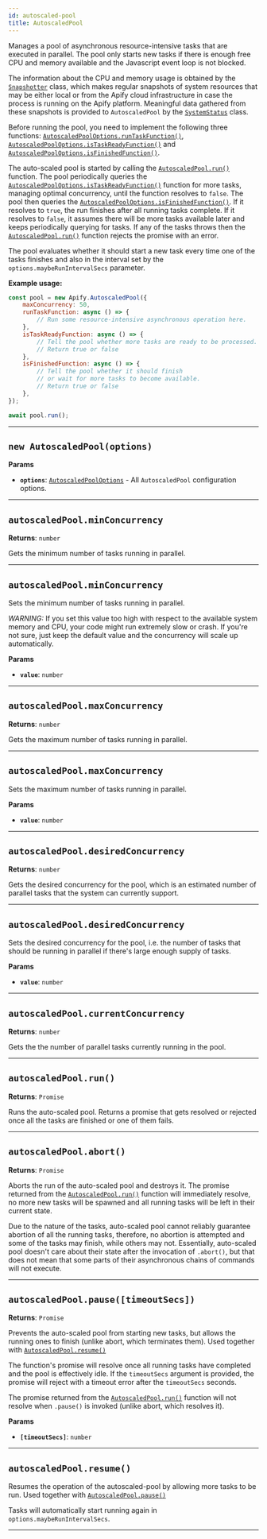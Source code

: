 ```yaml
---
id: autoscaled-pool
title: AutoscaledPool
---
```


<a name="autoscaledpool"></a>

Manages a pool of asynchronous resource-intensive tasks that are executed in parallel. The pool only starts new tasks if there is enough free CPU and
memory available and the Javascript event loop is not blocked.

The information about the CPU and memory usage is obtained by the [`Snapshotter`](/docs/api/snapshotter) class, which makes regular snapshots of
system resources that may be either local or from the Apify cloud infrastructure in case the process is running on the Apify platform. Meaningful data
gathered from these snapshots is provided to `AutoscaledPool` by the [`SystemStatus`](/docs/api/system-status) class.

Before running the pool, you need to implement the following three functions:
[`AutoscaledPoolOptions.runTaskFunction()`](/docs/typedefs/autoscaled-pool-options#runtaskfunction),
[`AutoscaledPoolOptions.isTaskReadyFunction()`](/docs/typedefs/autoscaled-pool-options#istaskreadyfunction) and
[`AutoscaledPoolOptions.isFinishedFunction()`](/docs/typedefs/autoscaled-pool-options#isfinishedfunction).

The auto-scaled pool is started by calling the [`AutoscaledPool.run()`](/docs/api/autoscaled-pool#run) function. The pool periodically queries the
[`AutoscaledPoolOptions.isTaskReadyFunction()`](/docs/typedefs/autoscaled-pool-options#istaskreadyfunction) function for more tasks, managing optimal
concurrency, until the function resolves to `false`. The pool then queries the
[`AutoscaledPoolOptions.isFinishedFunction()`](/docs/typedefs/autoscaled-pool-options#isfinishedfunction). If it resolves to `true`, the run finishes
after all running tasks complete. If it resolves to `false`, it assumes there will be more tasks available later and keeps periodically querying for
tasks. If any of the tasks throws then the [`AutoscaledPool.run()`](/docs/api/autoscaled-pool#run) function rejects the promise with an error.

The pool evaluates whether it should start a new task every time one of the tasks finishes and also in the interval set by the
`options.maybeRunIntervalSecs` parameter.

**Example usage:**

```javascript
const pool = new Apify.AutoscaledPool({
    maxConcurrency: 50,
    runTaskFunction: async () => {
        // Run some resource-intensive asynchronous operation here.
    },
    isTaskReadyFunction: async () => {
        // Tell the pool whether more tasks are ready to be processed.
        // Return true or false
    },
    isFinishedFunction: async () => {
        // Tell the pool whether it should finish
        // or wait for more tasks to become available.
        // Return true or false
    },
});

await pool.run();
```

---

<a name="autoscaledpool"></a>

## `new AutoscaledPool(options)`

**Params**

-   **`options`**: [`AutoscaledPoolOptions`](/docs/typedefs/autoscaled-pool-options) - All `AutoscaledPool` configuration options.

---

<a name="minconcurrency"></a>

## `autoscaledPool.minConcurrency`

**Returns**: `number`

Gets the minimum number of tasks running in parallel.

---

<a name="minconcurrency"></a>

## `autoscaledPool.minConcurrency`

Sets the minimum number of tasks running in parallel.

_WARNING:_ If you set this value too high with respect to the available system memory and CPU, your code might run extremely slow or crash. If you're
not sure, just keep the default value and the concurrency will scale up automatically.

**Params**

-   **`value`**: `number`

---

<a name="maxconcurrency"></a>

## `autoscaledPool.maxConcurrency`

**Returns**: `number`

Gets the maximum number of tasks running in parallel.

---

<a name="maxconcurrency"></a>

## `autoscaledPool.maxConcurrency`

Sets the maximum number of tasks running in parallel.

**Params**

-   **`value`**: `number`

---

<a name="desiredconcurrency"></a>

## `autoscaledPool.desiredConcurrency`

**Returns**: `number`

Gets the desired concurrency for the pool, which is an estimated number of parallel tasks that the system can currently support.

---

<a name="desiredconcurrency"></a>

## `autoscaledPool.desiredConcurrency`

Sets the desired concurrency for the pool, i.e. the number of tasks that should be running in parallel if there's large enough supply of tasks.

**Params**

-   **`value`**: `number`

---

<a name="currentconcurrency"></a>

## `autoscaledPool.currentConcurrency`

**Returns**: `number`

Gets the the number of parallel tasks currently running in the pool.

---

<a name="run"></a>

## `autoscaledPool.run()`

**Returns**: `Promise`

Runs the auto-scaled pool. Returns a promise that gets resolved or rejected once all the tasks are finished or one of them fails.

---

<a name="abort"></a>

## `autoscaledPool.abort()`

**Returns**: `Promise`

Aborts the run of the auto-scaled pool and destroys it. The promise returned from the [`AutoscaledPool.run()`](/docs/api/autoscaled-pool#run) function
will immediately resolve, no more new tasks will be spawned and all running tasks will be left in their current state.

Due to the nature of the tasks, auto-scaled pool cannot reliably guarantee abortion of all the running tasks, therefore, no abortion is attempted and
some of the tasks may finish, while others may not. Essentially, auto-scaled pool doesn't care about their state after the invocation of `.abort()`,
but that does not mean that some parts of their asynchronous chains of commands will not execute.

---

<a name="pause"></a>

## `autoscaledPool.pause([timeoutSecs])`

**Returns**: `Promise`

Prevents the auto-scaled pool from starting new tasks, but allows the running ones to finish (unlike abort, which terminates them). Used together with
[`AutoscaledPool.resume()`](/docs/api/autoscaled-pool#resume)

The function's promise will resolve once all running tasks have completed and the pool is effectively idle. If the `timeoutSecs` argument is provided,
the promise will reject with a timeout error after the `timeoutSecs` seconds.

The promise returned from the [`AutoscaledPool.run()`](/docs/api/autoscaled-pool#run) function will not resolve when `.pause()` is invoked (unlike
abort, which resolves it).

**Params**

-   **`[timeoutSecs]`**: `number`

---

<a name="resume"></a>

## `autoscaledPool.resume()`

Resumes the operation of the autoscaled-pool by allowing more tasks to be run. Used together with
[`AutoscaledPool.pause()`](/docs/api/autoscaled-pool#pause)

Tasks will automatically start running again in `options.maybeRunIntervalSecs`.

---

